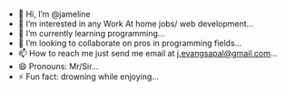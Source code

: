 - 👋 Hi, I’m @jameline
- 👀 I’m interested in any Work At home jobs/ web development...
- 🌱 I’m currently learning programming...
- 💞️ I’m looking to collaborate on pros in programming fields...
- 📫 How to reach me just send me email at j.evangsapal@gmail.com...
- 😄 Pronouns: Mr/Sir...
- ⚡ Fun fact: drowning while enjoying...

<!---
jameline/jameline is a ✨ special ✨ repository because its `README.md` (this file) appears on your GitHub profile.
You can click the Preview link to take a look at your changes.
--->
